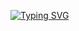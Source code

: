 [![Typing SVG](https://readme-typing-svg.herokuapp.com?color=%2336BCF7&lines=sudo+cd+/root/extrapolation/cats/cat.jpg)](https://git.io/typing-svg)
